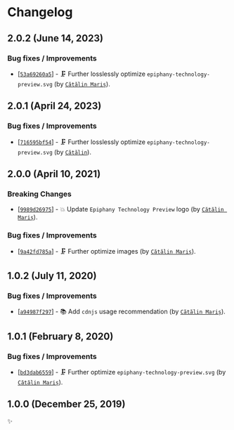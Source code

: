 <!-- markdownlint-disable line-length -->

Changelog
=========

2.0.2 (June 14, 2023)
---------------------

### Bug fixes / Improvements

* [[`53a69260a5`](https://github.com/alrra/browser-logos/commit/53a69260a5864332ce7ac5c36c64a977e5482ca1)] - 🗜 Further losslessly optimize `epiphany-technology-preview.svg` (by [`Cătălin Mariș`](https://github.com/alrra)).

2.0.1 (April 24, 2023)
----------------------

### Bug fixes / Improvements

* [[`716595bf54`](https://github.com/alrra/browser-logos/commit/716595bf54b27b6b2e8a4bfc422f18fd24adc7a7)] - 🗜 Further losslessly optimize `epiphany-technology-preview.svg` (by [`Cătălin`](https://github.com/alrra)).

2.0.0 (April 10, 2021)
----------------------

### Breaking Changes

* [[`9989d26975`](https://github.com/alrra/browser-logos/commit/9989d269753043855e1cd6b0950f74296019f888)] - 💥 Update `Epiphany Technology Preview` logo (by [`Cătălin Mariș`](https://github.com/alrra)).

### Bug fixes / Improvements

* [[`9a42fd785a`](https://github.com/alrra/browser-logos/commit/9a42fd785a6f8b4ebcbe9277356eeb016c34cfcf)] - 🗜️ Further optimize images (by [`Cătălin Mariș`](https://github.com/alrra)).

1.0.2 (July 11, 2020)
---------------------

### Bug fixes / Improvements

* [[`a94987f297`](https://github.com/alrra/browser-logos/commit/a94987f29719142668cdf960b3f624ce1a3c6aa8)] - 📚 Add `cdnjs` usage recommendation (by [`Cătălin Mariș`](https://github.com/alrra)).

1.0.1 (February 8, 2020)
------------------------

### Bug fixes / Improvements

* [[`bd3dab6559`](https://github.com/alrra/browser-logos/commit/bd3dab6559289cf4f73a4a66b73c1aada76666b0)] - 🗜 Further optimize `epiphany-technology-preview.svg` (by [`Cătălin Mariș`](https://github.com/alrra)).

1.0.0 (December 25, 2019)
-------------------------

✨
